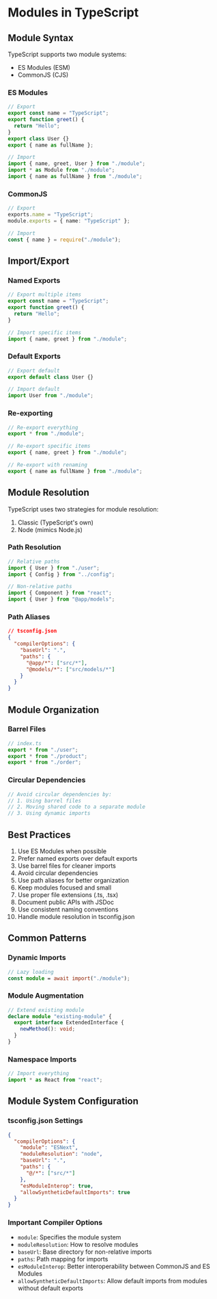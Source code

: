 # Modules in TypeScript

## Module Syntax

TypeScript supports two module systems:

- ES Modules (ESM)
- CommonJS (CJS)

### ES Modules

```typescript
// Export
export const name = "TypeScript";
export function greet() {
  return "Hello";
}
export class User {}
export { name as fullName };

// Import
import { name, greet, User } from "./module";
import * as Module from "./module";
import { name as fullName } from "./module";
```

### CommonJS

```typescript
// Export
exports.name = "TypeScript";
module.exports = { name: "TypeScript" };

// Import
const { name } = require("./module");
```

## Import/Export

### Named Exports

```typescript
// Export multiple items
export const name = "TypeScript";
export function greet() {
  return "Hello";
}

// Import specific items
import { name, greet } from "./module";
```

### Default Exports

```typescript
// Export default
export default class User {}

// Import default
import User from "./module";
```

### Re-exporting

```typescript
// Re-export everything
export * from "./module";

// Re-export specific items
export { name, greet } from "./module";

// Re-export with renaming
export { name as fullName } from "./module";
```

## Module Resolution

TypeScript uses two strategies for module resolution:

1. Classic (TypeScript's own)
2. Node (mimics Node.js)

### Path Resolution

```typescript
// Relative paths
import { User } from "./user";
import { Config } from "../config";

// Non-relative paths
import { Component } from "react";
import { User } from "@app/models";
```

### Path Aliases

```json
// tsconfig.json
{
  "compilerOptions": {
    "baseUrl": ".",
    "paths": {
      "@app/*": ["src/*"],
      "@models/*": ["src/models/*"]
    }
  }
}
```

## Module Organization

### Barrel Files

```typescript
// index.ts
export * from "./user";
export * from "./product";
export * from "./order";
```

### Circular Dependencies

```typescript
// Avoid circular dependencies by:
// 1. Using barrel files
// 2. Moving shared code to a separate module
// 3. Using dynamic imports
```

## Best Practices

1. Use ES Modules when possible
2. Prefer named exports over default exports
3. Use barrel files for cleaner imports
4. Avoid circular dependencies
5. Use path aliases for better organization
6. Keep modules focused and small
7. Use proper file extensions (.ts, .tsx)
8. Document public APIs with JSDoc
9. Use consistent naming conventions
10. Handle module resolution in tsconfig.json

## Common Patterns

### Dynamic Imports

```typescript
// Lazy loading
const module = await import("./module");
```

### Module Augmentation

```typescript
// Extend existing module
declare module "existing-module" {
  export interface ExtendedInterface {
    newMethod(): void;
  }
}
```

### Namespace Imports

```typescript
// Import everything
import * as React from "react";
```

## Module System Configuration

### tsconfig.json Settings

```json
{
  "compilerOptions": {
    "module": "ESNext",
    "moduleResolution": "node",
    "baseUrl": ".",
    "paths": {
      "@/*": ["src/*"]
    },
    "esModuleInterop": true,
    "allowSyntheticDefaultImports": true
  }
}
```

### Important Compiler Options

- `module`: Specifies the module system
- `moduleResolution`: How to resolve modules
- `baseUrl`: Base directory for non-relative imports
- `paths`: Path mapping for imports
- `esModuleInterop`: Better interoperability between CommonJS and ES Modules
- `allowSyntheticDefaultImports`: Allow default imports from modules without default exports
